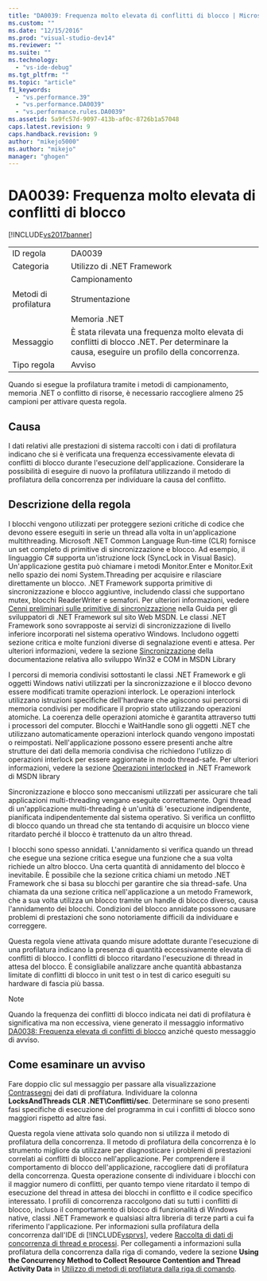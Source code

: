 ```yaml
---
title: "DA0039: Frequenza molto elevata di conflitti di blocco | Microsoft Docs"
ms.custom: ""
ms.date: "12/15/2016"
ms.prod: "visual-studio-dev14"
ms.reviewer: ""
ms.suite: ""
ms.technology: 
  - "vs-ide-debug"
ms.tgt_pltfrm: ""
ms.topic: "article"
f1_keywords: 
  - "vs.performance.39"
  - "vs.performance.DA0039"
  - "vs.performance.rules.DA0039"
ms.assetid: 5a9fc57d-9097-413b-af0c-8726b1a57048
caps.latest.revision: 9
caps.handback.revision: 9
author: "mikejo5000"
ms.author: "mikejo"
manager: "ghogen"
---
```

# DA0039: Frequenza molto elevata di conflitti di blocco
[!INCLUDE[vs2017banner](../code-quality/includes/vs2017banner.md)]

|||  
|-|-|  
|ID regola|DA0039|  
|Categoria|Utilizzo di .NET Framework|  
|Metodi di profilatura|Campionamento<br /><br /> Strumentazione<br /><br /> Memoria .NET|  
|Messaggio|È stata rilevata una frequenza molto elevata di conflitti di blocco .NET.  Per determinare la causa, eseguire un profilo della concorrenza.|  
|Tipo regola|Avviso|  
  
 Quando si esegue la profilatura tramite i metodi di campionamento, memoria .NET o conflitto di risorse, è necessario raccogliere almeno 25 campioni per attivare questa regola.  
  
## Causa  
 I dati relativi alle prestazioni di sistema raccolti con i dati di profilatura indicano che si è verificata una frequenza eccessivamente elevata di conflitti di blocco durante l'esecuzione dell'applicazione.  Considerare la possibilità di eseguire di nuovo la profilatura utilizzando il metodo di profilatura della concorrenza per individuare la causa del conflitto.  
  
## Descrizione della regola  
 I blocchi vengono utilizzati per proteggere sezioni critiche di codice che devono essere eseguiti in serie un thread alla volta in un'applicazione multithreading.  Microsoft .NET Common Language Run\-time \(CLR\) fornisce un set completo di primitive di sincronizzazione e blocco.  Ad esempio, il linguaggio C\# supporta un'istruzione lock \(SyncLock in Visual Basic\).  Un'applicazione gestita può chiamare i metodi Monitor.Enter e Monitor.Exit nello spazio dei nomi System.Threading per acquisire e rilasciare direttamente un blocco.  .NET Framework supporta primitive di sincronizzazione e blocco aggiuntive, includendo classi che supportano mutex, blocchi ReaderWriter e semafori.  Per ulteriori informazioni, vedere [Cenni preliminari sulle primitive di sincronizzazione](http://go.microsoft.com/fwlink/?LinkId=177867) nella Guida per gli sviluppatori di .NET Framework sul sito Web MSDN.  Le classi .NET Framework sono sovrapposte ai servizi di sincronizzazione di livello inferiore incorporati nel sistema operativo Windows.  Includono oggetti sezione critica e molte funzioni diverse di segnalazione eventi e attesa.  Per ulteriori informazioni, vedere la sezione [Sincronizzazione](http://go.microsoft.com/fwlink/?LinkId=177869) della documentazione relativa allo sviluppo Win32 e COM in MSDN Library  
  
 I percorsi di memoria condivisi sottostanti le classi .NET Framework e gli oggetti Windows nativi utilizzati per la sincronizzazione e il blocco devono essere modificati tramite operazioni interlock.  Le operazioni interlock utilizzano istruzioni specifiche dell'hardware che agiscono sui percorsi di memoria condivisi per modificare il proprio stato utilizzando operazioni atomiche.  La coerenza delle operazioni atomiche è garantita attraverso tutti i processori del computer.  Blocchi e WaitHandle sono gli oggetti .NET che utilizzano automaticamente operazioni interlock quando vengono impostati o reimpostati.  Nell'applicazione possono essere presenti anche altre strutture dei dati della memoria condivisa che richiedono l'utilizzo di operazioni interlock per essere aggiornate in modo thread\-safe.  Per ulteriori informazioni, vedere la sezione [Operazioni interlocked](http://go.microsoft.com/fwlink/?LinkId=177870) in .NET Framework di MSDN library  
  
 Sincronizzazione e blocco sono meccanismi utilizzati per assicurare che tali applicazioni multi\-threading vengano eseguite correttamente.  Ogni thread di un'applicazione multi\-threading è un'unità di 'esecuzione indipendente, pianificata indipendentemente dal sistema operativo.  Si verifica un conflitto di blocco quando un thread che sta tentando di acquisire un blocco viene ritardato perché il blocco è trattenuto da un altro thread.  
  
 I blocchi sono spesso annidati.  L'annidamento si verifica quando un thread che esegue una sezione critica esegue una funzione che a sua volta richiede un altro blocco.  Una certa quantità di annidamento del blocco è inevitabile.  È possibile che la sezione critica chiami un metodo .NET Framework che si basa su blocchi per garantire che sia thread\-safe.  Una chiamata da una sezione critica nell'applicazione a un metodo Framework, che a sua volta utilizza un blocco tramite un handle di blocco diverso, causa l'annidamento dei blocchi.  Condizioni del blocco annidate possono causare problemi di prestazioni che sono notoriamente difficili da individuare e correggere.  
  
 Questa regola viene attivata quando misure adottate durante l'esecuzione di una profilatura indicano la presenza di quantità eccessivamente elevata di conflitti di blocco.  I conflitti di blocco ritardano l'esecuzione di thread in attesa del blocco.  È consigliabile analizzare anche quantità abbastanza limitate di conflitti di blocco in unit test o in test di carico eseguiti su hardware di fascia più bassa.  
  
> [!NOTE]
>  Quando la frequenza dei conflitti di blocco indicata nei dati di profilatura è significativa ma non eccessiva, viene generato il messaggio informativo [DA0038: Frequenza elevata di conflitti di blocco](../profiling/da0038-high-rate-of-lock-contentions.md) anziché questo messaggio di avviso.  
  
## Come esaminare un avviso  
 Fare doppio clic sul messaggio per passare alla visualizzazione [Contrassegni](../profiling/marks-view.md) dei dati di profilatura.  Individuare la colonna **LocksAndThreads CLR .NET\\Conflitti\/sec**.  Determinare se sono presenti fasi specifiche di esecuzione del programma in cui i conflitti di blocco sono maggiori rispetto ad altre fasi.  
  
 Questa regola viene attivata solo quando non si utilizza il metodo di profilatura della concorrenza.  Il metodo di profilatura della concorrenza è lo strumento migliore da utilizzare per diagnosticare i problemi di prestazioni correlati ai conflitti di blocco nell'applicazione.  Per comprendere il comportamento di blocco dell'applicazione, raccogliere dati di profilatura della concorrenza.  Questa operazione consente di individuare i blocchi con il maggior numero di conflitti, per quanto tempo viene ritardato il tempo di esecuzione del thread in attesa dei blocchi in conflitto e il codice specifico interessato.  I profili di concorrenza raccolgono dati su tutti i conflitti di blocco, incluso il comportamento di blocco di funzionalità di Windows native, classi .NET Framework e qualsiasi altra libreria di terze parti a cui fa riferimento l'applicazione.  Per informazioni sulla profilatura della concorrenza dall'IDE di [!INCLUDE[vsprvs](../code-quality/includes/vsprvs_md.md)], vedere [Raccolta di dati di concorrenza di thread e processi](../profiling/collecting-thread-and-process-concurrency-data.md).  Per collegamenti a informazioni sulla profilatura della concorrenza dalla riga di comando, vedere la sezione **Using the Concurrency Method to Collect Resource Contention and Thread Activity Data** in [Utilizzo di metodi di profilatura dalla riga di comando](../profiling/using-profiling-methods-to-collect-performance-data-from-the-command-line.md).